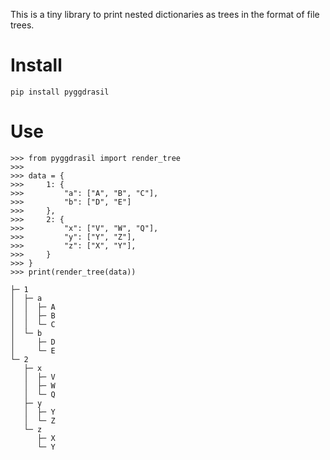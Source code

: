  This is a tiny library to print nested dictionaries as trees in the format of
 file trees.

 # Install

    pip install pyggdrasil


# Use

```
>>> from pyggdrasil import render_tree
>>>
>>> data = {
>>>     1: {
>>>         "a": ["A", "B", "C"],
>>>         "b": ["D", "E"]
>>>     },
>>>     2: {
>>>         "x": ["V", "W", "Q"],
>>>         "y": ["Y", "Z"],
>>>         "z": ["X", "Y"],
>>>     }
>>> }
>>> print(render_tree(data))

├─ 1
│  ├─ a
│  │  ├─ A
│  │  ├─ B
│  │  └─ C
│  └─ b
│     ├─ D
│     └─ E
└─ 2
   ├─ x
   │  ├─ V
   │  ├─ W
   │  └─ Q
   ├─ y
   │  ├─ Y
   │  └─ Z
   └─ z
      ├─ X
      └─ Y
```
